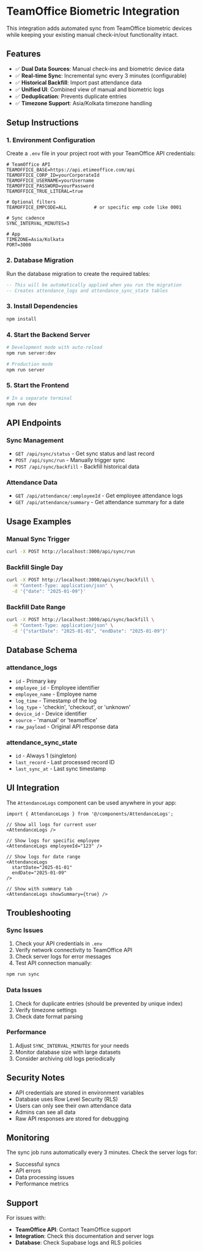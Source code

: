 # TeamOffice Biometric Integration

This integration adds automated sync from TeamOffice biometric devices while keeping your existing manual check-in/out functionality intact.

## Features

- ✅ **Dual Data Sources**: Manual check-ins and biometric device data
- ✅ **Real-time Sync**: Incremental sync every 3 minutes (configurable)
- ✅ **Historical Backfill**: Import past attendance data
- ✅ **Unified UI**: Combined view of manual and biometric logs
- ✅ **Deduplication**: Prevents duplicate entries
- ✅ **Timezone Support**: Asia/Kolkata timezone handling

## Setup Instructions

### 1. Environment Configuration

Create a `.env` file in your project root with your TeamOffice API credentials:

```env
# TeamOffice API
TEAMOFFICE_BASE=https://api.etimeoffice.com/api
TEAMOFFICE_CORP_ID=yourCorporateId
TEAMOFFICE_USERNAME=yourUsername
TEAMOFFICE_PASSWORD=yourPassword
TEAMOFFICE_TRUE_LITERAL=true

# Optional filters
TEAMOFFICE_EMPCODE=ALL          # or specific emp code like 0001

# Sync cadence
SYNC_INTERVAL_MINUTES=3

# App
TIMEZONE=Asia/Kolkata
PORT=3000
```

### 2. Database Migration

Run the database migration to create the required tables:

```sql
-- This will be automatically applied when you run the migration
-- Creates attendance_logs and attendance_sync_state tables
```

### 3. Install Dependencies

```bash
npm install
```

### 4. Start the Backend Server

```bash
# Development mode with auto-reload
npm run server:dev

# Production mode
npm run server
```

### 5. Start the Frontend

```bash
# In a separate terminal
npm run dev
```

## API Endpoints

### Sync Management
- `GET /api/sync/status` - Get sync status and last record
- `POST /api/sync/run` - Manually trigger sync
- `POST /api/sync/backfill` - Backfill historical data

### Attendance Data
- `GET /api/attendance/:employeeId` - Get employee attendance logs
- `GET /api/attendance/summary` - Get attendance summary for a date

## Usage Examples

### Manual Sync Trigger
```bash
curl -X POST http://localhost:3000/api/sync/run
```

### Backfill Single Day
```bash
curl -X POST http://localhost:3000/api/sync/backfill \
  -H "Content-Type: application/json" \
  -d '{"date": "2025-01-09"}'
```

### Backfill Date Range
```bash
curl -X POST http://localhost:3000/api/sync/backfill \
  -H "Content-Type: application/json" \
  -d '{"startDate": "2025-01-01", "endDate": "2025-01-09"}'
```

## Database Schema

### attendance_logs
- `id` - Primary key
- `employee_id` - Employee identifier
- `employee_name` - Employee name
- `log_time` - Timestamp of the log
- `log_type` - 'checkin', 'checkout', or 'unknown'
- `device_id` - Device identifier
- `source` - 'manual' or 'teamoffice'
- `raw_payload` - Original API response data

### attendance_sync_state
- `id` - Always 1 (singleton)
- `last_record` - Last processed record ID
- `last_sync_at` - Last sync timestamp

## UI Integration

The `AttendanceLogs` component can be used anywhere in your app:

```tsx
import { AttendanceLogs } from '@/components/AttendanceLogs';

// Show all logs for current user
<AttendanceLogs />

// Show logs for specific employee
<AttendanceLogs employeeId="123" />

// Show logs for date range
<AttendanceLogs 
  startDate="2025-01-01" 
  endDate="2025-01-09" 
/>

// Show with summary tab
<AttendanceLogs showSummary={true} />
```

## Troubleshooting

### Sync Issues
1. Check your API credentials in `.env`
2. Verify network connectivity to TeamOffice API
3. Check server logs for error messages
4. Test API connection manually:

```bash
npm run sync
```

### Data Issues
1. Check for duplicate entries (should be prevented by unique index)
2. Verify timezone settings
3. Check date format parsing

### Performance
1. Adjust `SYNC_INTERVAL_MINUTES` for your needs
2. Monitor database size with large datasets
3. Consider archiving old logs periodically

## Security Notes

- API credentials are stored in environment variables
- Database uses Row Level Security (RLS)
- Users can only see their own attendance data
- Admins can see all data
- Raw API responses are stored for debugging

## Monitoring

The sync job runs automatically every 3 minutes. Check the server logs for:
- Successful syncs
- API errors
- Data processing issues
- Performance metrics

## Support

For issues with:
- **TeamOffice API**: Contact TeamOffice support
- **Integration**: Check this documentation and server logs
- **Database**: Check Supabase logs and RLS policies
